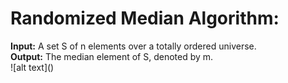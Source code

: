 <h1>Randomized Median Algorithm:</h1>
<strong>Input:</strong> A set S of n elements over a totally ordered universe.<br>
<strong>Output:</strong> The median element of S, denoted by m.<br>
![alt text]()
